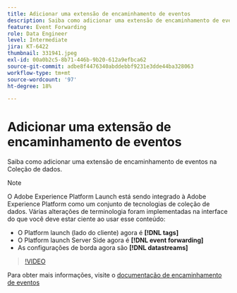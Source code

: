 ```yaml
---
title: Adicionar uma extensão de encaminhamento de eventos
description: Saiba como adicionar uma extensão de encaminhamento de eventos na Coleção de dados.
feature: Event Forwarding
role: Data Engineer
level: Intermediate
jira: KT-6422
thumbnail: 331941.jpeg
exl-id: 00a0b2c5-8b71-446b-9b20-612a9efbca62
source-git-commit: adbe8f4476340abddebbf9231e3dde44ba328063
workflow-type: tm+mt
source-wordcount: '97'
ht-degree: 18%

---
```


# Adicionar uma extensão de encaminhamento de eventos

Saiba como adicionar uma extensão de encaminhamento de eventos na Coleção de dados.

>[!NOTE]
>
>O Adobe Experience Platform Launch está sendo integrado à Adobe Experience Platform como um conjunto de tecnologias de coleção de dados. Várias alterações de terminologia foram implementadas na interface do que você deve estar ciente ao usar esse conteúdo:
>
> * O Platform launch (lado do cliente) agora é **[!DNL tags]**
> * O Platform launch Server Side agora é **[!DNL event forwarding]**
> * As configurações de borda agora são **[!DNL datastreams]**

>[!VIDEO](https://video.tv.adobe.com/v/331941?quality=12&learn=on)

Para obter mais informações, visite o [documentação de encaminhamento de eventos](https://experienceleague.adobe.com/docs/experience-platform/tags/event-forwarding/overview.html)
